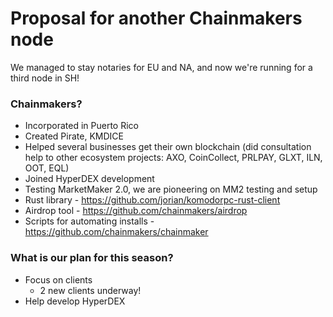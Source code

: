 # Proposal for another Chainmakers node

We managed to stay notaries for EU and NA, and now we're running for a third node in SH!

### Chainmakers?

- Incorporated in Puerto Rico
- Created Pirate, KMDICE
- Helped several businesses get their own blockchain (did consultation help to other ecosystem projects: AXO, CoinCollect, PRLPAY, GLXT, ILN, OOT, EQL)
- Joined HyperDEX development
- Testing MarketMaker 2.0, we are pioneering on MM2 testing and setup
- Rust library - https://github.com/jorian/komodorpc-rust-client 
- Airdrop tool - https://github.com/chainmakers/airdrop 
- Scripts for automating installs - https://github.com/chainmakers/chainmaker

### What is our plan for this season?
- Focus on clients
  - 2 new clients underway!
- Help develop HyperDEX
